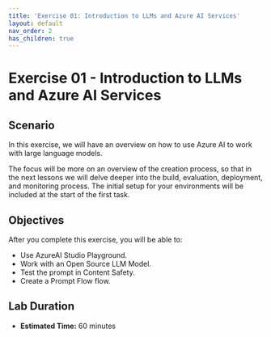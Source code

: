 ```yaml
---
title: 'Exercise 01: Introduction to LLMs and Azure AI Services'
layout: default
nav_order: 2
has_children: true
---
```


# Exercise 01 - Introduction to LLMs and Azure AI Services

##  Scenario

In this exercise, we will have an overview on how to use Azure AI to work with large language models.

The focus will be more on an overview of the creation process, so that in the next lessons we will delve deeper into the build, evaluation, deployment, and monitoring process. The initial setup for your environments will be included at the start of the first task.

## Objectives

After you complete this exercise, you will be able to:

* Use AzureAI Studio Playground.
* Work with an Open Source LLM Model.
* Test the prompt in Content Safety.
* Create a Prompt Flow flow.

## Lab Duration

* **Estimated Time:** 60 minutes
